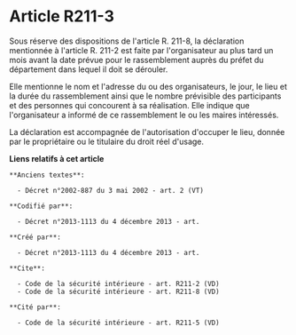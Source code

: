 # Article R211-3

Sous réserve des dispositions de l'article R. 211-8, la déclaration mentionnée à l'article R. 211-2 est faite par
l'organisateur au plus tard un mois avant la date prévue pour le rassemblement auprès du préfet du département dans lequel il
doit se dérouler. 

Elle mentionne le nom et l'adresse du ou des organisateurs, le jour, le lieu et la durée du rassemblement ainsi que le nombre
prévisible des participants et des personnes qui concourent à sa réalisation. Elle indique que l'organisateur a informé de ce
rassemblement le ou les maires intéressés. 

La déclaration est accompagnée de l'autorisation d'occuper le lieu, donnée par le propriétaire ou le titulaire du droit réel
d'usage.

**Liens relatifs à cet article**

	**Anciens textes**:

	  - Décret n°2002-887 du 3 mai 2002 - art. 2 (VT)

	**Codifié par**:

	  - Décret n°2013-1113 du 4 décembre 2013 - art.

	**Créé par**:

	  - Décret n°2013-1113 du 4 décembre 2013 - art.

	**Cite**:

	  - Code de la sécurité intérieure - art. R211-2 (VD)
	  - Code de la sécurité intérieure - art. R211-8 (VD)

	**Cité par**:

	  - Code de la sécurité intérieure - art. R211-5 (VD)
